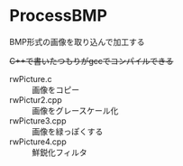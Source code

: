 # ProcessBMP

BMP形式の画像を取り込んで加工する

~~C++で書いたつもりがgccでコンパイルできる~~

<dl>
  <dt>rwPicture.c</dt>
  <dd>画像をコピー</dd>
  <dt>rwPictur2.cpp</dt>
  <dd>画像をグレースケール化</dd>
  <dt>rwPicture3.cpp</dt>
  <dd>画像を緑っぽくする</dd>
  <dt>rwPicture4.cpp</dt>
  <dd>鮮鋭化フィルタ</dd>
</dl>

